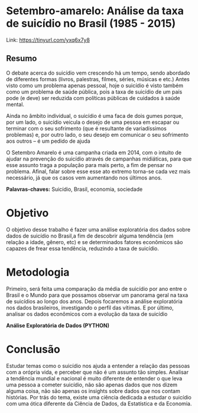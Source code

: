 # Setembro-amarelo: Análise da taxa de suicídio no Brasil (1985 - 2015)

Link: https://tinyurl.com/yxq6x7y8

## Resumo
O debate acerca do suicídio vem crescendo há um tempo, sendo abordado de diferentes formas (livros, palestras, filmes, séries, músicas e etc.) Antes visto como um problema apenas pessoal, hoje o suicídio é visto também como um problema de saúde pública, pois a taxa de suicídio de um país pode (e deve) ser reduzida com políticas públicas de cuidados à saúde mental.

Ainda no âmbito individual, o suicídio é uma faca de dois gumes porque, por um lado, o suicídio veicula o desejo de uma pessoa em escapar ou terminar com o seu sofrimento (que é resultante de variadíssimos problemas) e, por outro lado, o seu desejo em comunicar o seu sofrimento aos outros – é um pedido de ajuda

O Setembro Amarelo é uma campanha criada em 2014, com o intuito de ajudar na prevenção do suicídio através de campanhas midiáticas, para que esse assunto traga a população para mais perto, a fim de pensar no problema. Afinal, falar sobre esse esse ato extremo torna-se cada vez mais necessário, já que os casos vem aumentando nos últimos anos.

**Palavras-chaves:** Suicídio, Brasil, economia, sociedade

# Objetivo
O objetivo desse trabalho é fazer uma análise exploratória dos dados sobre dados de suicídio no Brasil,a fim de descobrir alguma tendência (em relação a idade, gênero, etc) e se determinados fatores econômicos são capazes de frear essa tendência, reduzindo a taxa de suicídio.

# Metodologia

Primeiro, será feita uma comparação da média de suicídio por ano entre o Brasil e o Mundo para que possamos observar um panorama geral na taxa de suicídios ao longo dos anos.
Depois focaremos a análise exploratória nos dados brasileiros, investigando o perfil das vítimas. E por último, analisar os dados econômicos com a evolução da taxa de suicídio

**Análise Exploratória de Dados (PYTHON)**

# Conclusão
Estudar temas como o suicídio nos ajuda a entender a relação das pessoas com a orópria vida, e perceber que não é um assunto tão simples. Analisar a tendência mundial e nacional é muito diferente de entender o que leva uma pessoa a cometer suicídio, não são apenas dados que nos dizem alguma coisa, não são apenas os insights sobre dados que nos contam histórias. Por trás do tema, existe uma ciência dedicada a estudar o suicídio com uma ótica diferente da Ciência de Dados, da Estatística e da Economia.
